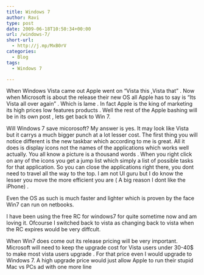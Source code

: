 ```yaml
---
title: Windows 7
author: Ravi
type: post
date: 2009-06-18T10:50:34+00:00
url: /windows-7/
short-url:
  - http://j.mp/MxB0rV
categories:
  - Blog
tags:
  - Windows 7

---
```

When Windows Vista came out Apple went on &#8220;Vista this ,Vista that&#8221; . Now when Microsoft is about the release their new OS all Apple has to say is &#8220;Its Vista all over again&#8221; . Which is lame . In fact Apple is the king of marketing its high prices low features products . Well the rest of the Apple bashing will be in its own post , lets get back to Win 7.

Will Windows 7 save micorosoft? My answer is yes. It may look like Vista but it carrys a much bigger punch at a lot lesser cost. The first thing you will notice different is the new taskbar which according to me is great. All it does is display icons not the names of the applications which works well actually. You all know a picture is a thousand words . When you right click on any of the icons you get a jump list which simply a list of possible tasks for that application. So you can close the applications right there, you dont need to travel all the way to the top. I am not UI guru but I do know the lesser you move the more efficient you are ( A big reason I dont like the iPhone) .
  
Even the OS as such is much faster and lighter which is proven by the face Win7 can run on netbooks.

I have been using the free RC for windows7 for quite sometime now and am loving it. Ofcourse I switched back to vista as changing back to vista when the RC expires would be very diffcult.

When Win7 does come out its release pricing will be very important. Microsoft will need to keep the upgrade cost for Vista users under 30-40$ to make most vista users upgrade . For that price even I would upgrade to Windows 7. A high upgrade price would just allow Apple to run their stupid Mac vs PCs ad with one more line